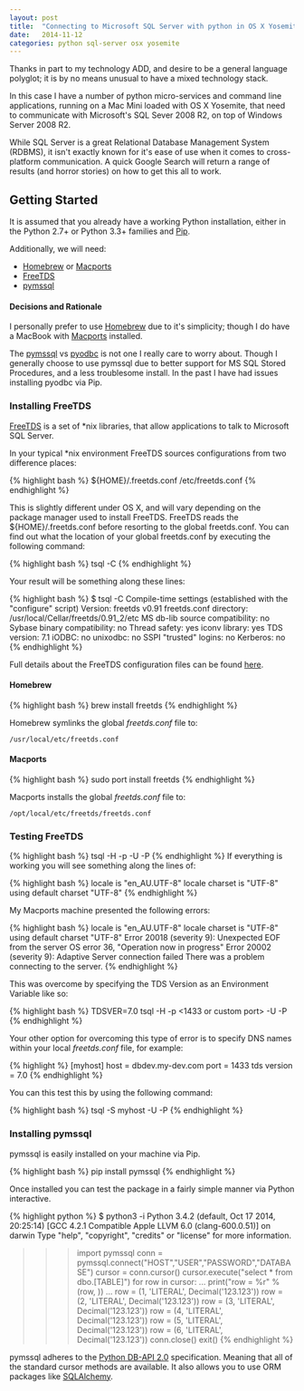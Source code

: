 ```yaml
---
layout: post
title:  "Connecting to Microsoft SQL Server with python in OS X Yosemite"
date:   2014-11-12
categories: python sql-server osx yosemite
---
```


Thanks in part to my technology ADD, and desire to be a general language polyglot; it is by no means unusual to have a mixed technology stack.

In this case I have a number of python micro-services and command line applications, running on a Mac Mini loaded with OS X Yosemite, that need to communicate with Microsoft's SQL Sever 2008 R2, on top of Windows Server 2008 R2.

While SQL Server is a great Relational Database Management System (RDBMS), it isn't exactly known for it's ease of use when it comes to cross-platform communication. A quick Google Search will return a range of results (and horror stories) on how to get this all to work. 

## Getting Started
It is assumed that you already have a working Python installation, either in the Python 2.7+ or Python 3.3+ families and [Pip](https://pypi.python.org/pypi/pip). 

Additionally, we will need: 

- [Homebrew](http://brew.sh/) or [Macports](https://www.macports.org/)
- [FreeTDS](http://www.freetds.org/)
- [pymssql](http://pymssql.org/en/latest/)

#### Decisions and Rationale
I personally prefer to use [Homebrew](http://brew.sh/) due to it's simplicity; though I do have a MacBook with [Macports](https://www.macports.org/) installed.

The [pymssql](http://pymssql.org/en/latest/) vs [pyodbc](https://code.google.com/p/pyodbc/) is not one I really care to worry about. Though I generally choose to use pymssql due to better support for MS SQL Stored Procedures, and a less troublesome install. In the past I have had issues installing pyodbc via Pip.

### Installing FreeTDS
[FreeTDS](http://www.freetds.org/) is a set of *nix libraries, that allow applications to talk to Microsoft SQL Server.

In your typical *nix environment FreeTDS sources configurations from two difference places:

{% highlight bash %}
    ${HOME}/.freetds.conf
    /etc/freetds.conf
{% endhighlight %}

This is slightly different under OS X, and will vary depending on the package manager used to install FreeTDS. FreeTDS reads the ${HOME}/.freetds.conf before resorting to the global freetds.conf. You can find out what the location of your global freetds.conf by executing the following command:

{% highlight bash %}
tsql -C
{% endhighlight %}

Your result will be something along these lines:

{% highlight bash %}
$ tsql -C
Compile-time settings (established with the "configure" script)
                            Version: freetds v0.91
             freetds.conf directory: /usr/local/Cellar/freetds/0.91_2/etc
     MS db-lib source compatibility: no
        Sybase binary compatibility: no
                      Thread safety: yes
                      iconv library: yes
                        TDS version: 7.1
                              iODBC: no
                           unixodbc: no
              SSPI "trusted" logins: no
                           Kerberos: no
{% endhighlight %}

Full details about the FreeTDS configuration files can be found [here](http://www.freetds.org/userguide/freetdsconf.htm).

#### Homebrew
{% highlight bash %}
brew install freetds
{% endhighlight %}

Homebrew symlinks the global *freetds.conf* file to:

    /usr/local/etc/freetds.conf

#### Macports
{% highlight bash %}
sudo port install freetds
{% endhighlight %}

Macports installs the global *freetds.conf* file to:

    /opt/local/etc/freetds/freetds.conf

### Testing FreeTDS
{% highlight bash %}
tsql -H <host> -p <port> -U <username> -P <password>
{% endhighlight %}
If everything is working you will see something along the lines of:

{% highlight bash %}
locale is "en_AU.UTF-8"
locale charset is "UTF-8"
using default charset "UTF-8"
{% endhighlight %}

My Macports machine presented the following errors:

{% highlight bash %}
locale is "en_AU.UTF-8"
locale charset is "UTF-8"
using default charset "UTF-8"
Error 20018 (severity 9):
    Unexpected EOF from the server
    OS error 36, "Operation now in progress"
Error 20002 (severity 9):
    Adaptive Server connection failed
There was a problem connecting to the server.
{% endhighlight %}

This was overcome by specifying the TDS Version as an Environment Variable like so:

{% highlight bash %}
TDSVER=7.0 tsql -H <host> -p <1433 or custom port> -U <username> -P <password>
{% endhighlight %}

Your other option for overcoming this type of error is to specify DNS names within your local *freetds.conf* file, for example:

{% highlight %}
[myhost]
	host = dbdev.my-dev.com
	port = 1433
	tds version = 7.0
{% endhighlight %}

You can this test this by using the following command:

{% highlight bash %}
tsql -S myhost -U <USER> -P <PASSWORD>
{% endhighlight %}

### Installing pymssql
pymssql is easily installed on your machine via Pip. 

{% highlight bash %}
pip install pymssql
{% endhighlight %}

Once installed you can test the package in a fairly simple manner via Python interactive. 

{% highlight python %}
$ python3 -i
Python 3.4.2 (default, Oct 17 2014, 20:25:14) 
[GCC 4.2.1 Compatible Apple LLVM 6.0 (clang-600.0.51)] on darwin
Type "help", "copyright", "credits" or "license" for more information.
>>> import pymssql
>>> conn = pymssql.connect("HOST","USER","PASSWORD","DATABASE")
>>> cursor = conn.cursor()
>>> cursor.execute("select * from dbo.[TABLE]")
>>> for row in cursor:
...     print("row = %r" % (row, ))
... 
row = (1, 'LITERAL', Decimal('123.123'))
row = (2, 'LITERAL', Decimal('123.123'))
row = (3, 'LITERAL', Decimal('123.123'))
row = (4, 'LITERAL', Decimal('123.123'))
row = (5, 'LITERAL', Decimal('123.123'))
row = (6, 'LITERAL', Decimal('123.123'))
>>> conn.close()
>>> exit()
{% endhighlight %}

pymssql adheres to the [Python DB-API 2.0](http://legacy.python.org/dev/peps/pep-0249/) specification. Meaning that all of the standard cursor methods are available. It also allows you to use ORM packages like [SQLAlchemy](http://docs.sqlalchemy.org/en/rel_0_9/dialects/mssql.html#module-sqlalchemy.dialects.mssql.pymssql). 
